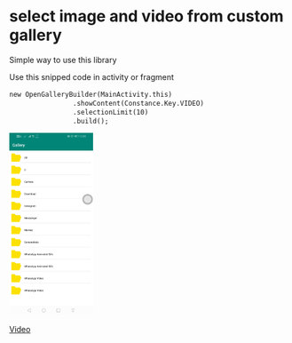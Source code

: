 # select image and video from custom gallery

Simple way to use this library

Use this snipped code in activity or fragment 

``` 
new OpenGalleryBuilder(MainActivity.this)
                .showContent(Constance.Key.VIDEO)
                .selectionLimit(10)
                .build();
```

<img src="https://github.com/DivyeshMurani/gallary/blob/master/device-2019-11-17-120832.png" width="30%">

[Video ](https://www.youtube.com/watch?v=1CMBqwODLeU "YouTube")


 
